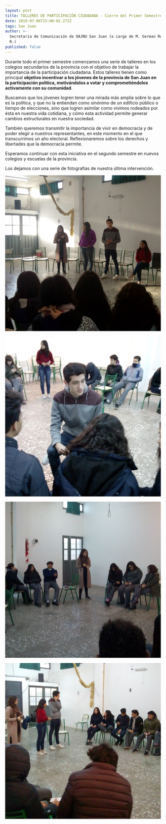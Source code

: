 ```yaml
---
layout: post
title: TALLERES DE PARTICIPACIÓN CIUDADANA - Cierre del Primer Semestre
date: 2019-07-06T15:00:02.272Z
tags: San Juan
author: >-
  Secretaria de Comunicación de OAJNU San Juan (a cargo de M. German Rodriguez
  R.)
published: false
---
```

Durante todo el primer semestre comenzamos una serie de talleres en los colegios secundarios de la provincia con el objetivo de trabajar la importancia de la participación ciudadana. Estos talleres tienen como principal **objetivo incentivar a los jóvenes de la provincia de San Juan en la participación política, motivándolos a votar y comprometiéndolos activamente con su comunidad**.

Buscamos que los jóvenes logren tener una mirada más amplia sobre lo que es la política, y que no la entiendan como sinónimo de un edificio público o tiempo de elecciones, sino que logren asimilar como vivimos rodeados por ésta en nuestra vida cotidiana, y cómo esta actividad permite generar cambios estructurales en nuestra sociedad.

También queremos transmitir la importancia de vivir en democracia y de poder elegir a nuestros representantes, en este momento en el que transcurrimos un año electoral. Reflexionaremos sobre los derechos y libertades que la democracia permite.

Esperamos continuar con esta iniciativa en el segundo semestre en nuevos colegios y escuelas de la provincia.

Los dejamos con una serie de fotografías de nuestra última intervención.

![](/assets/uploads/img_20190702_094244.jpg)

![](/assets/uploads/img_20190702_082835.jpg)

![](/assets/uploads/img_20190702_084125.jpg)

![](/assets/uploads/img_20190702_082344.jpg)
